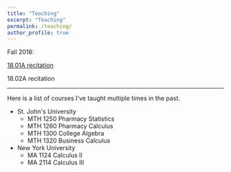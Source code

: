 ```yaml
---
title: "Teaching"
excerpt: "Teaching"
permalink: /teaching/
author_profile: true
---
```

Fall 2018:

[18.01A recitation](/teaching/1801afall2018)

18.02A recitation

<hr>

Here is a list of courses I've taught multiple times in the past.

* St. John's University
    * MTH 1250 Pharmacy Statistics
    * MTH 1260 Pharmacy Calculus
    * MTH 1300 College Algebra
    * MTH 1320 Business Calculus
* New York University
    * MA 1124 Calculus II
    * MA 2114 Calculus III
